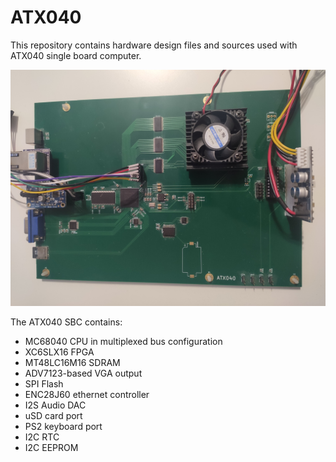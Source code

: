 # ATX040

This repository contains hardware design files and sources used with ATX040 single board computer.

![System](images/atx040-board.jpg)

The ATX040 SBC contains:

- MC68040 CPU in multiplexed bus configuration
- XC6SLX16 FPGA
- MT48LC16M16 SDRAM
- ADV7123-based VGA output
- SPI Flash
- ENC28J60 ethernet controller
- I2S Audio DAC
- uSD card port
- PS2 keyboard port
- I2C RTC
- I2C EEPROM
